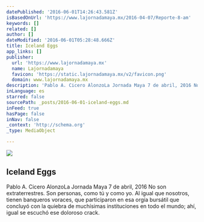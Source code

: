 ```yaml
---
datePublished: '2016-06-01T14:26:43.581Z'
isBasedOnUrl: 'https://www.lajornadamaya.mx/2016-04-07/Reporte-8-am'
keywords: []
related: []
author: []
dateModified: '2016-06-01T05:28:48.666Z'
title: Iceland Eggs
app_links: []
publisher:
  url: 'https://www.lajornadamaya.mx'
  name: Lajornadamaya
  favicon: 'https://static.lajornadamaya.mx/v2/favicon.png'
  domain: www.lajornadamaya.mx
description: 'Pablo A. Cicero AlonzoLa Jornada Maya 7 de abril, 2016 No son extraterrestres. Son personas, como tú y como yo. Al igual que nosotros, tienen banqueros voraces, que participaron en esa orgía bursátil que concluyó con la quiebra de muchísimas instituciones en todo el mundo; ahí, igual se escuchó ese doloroso crack.'
inLanguage: es
starred: false
sourcePath: _posts/2016-06-01-iceland-eggs.md
inFeed: true
hasPage: false
inNav: false
_context: 'http://schema.org'
_type: MediaObject

---
```

<article style=""><img src="https://s3-us-west-2.amazonaws.com/the-grid-img/p/9e40dcf92971513559fcd87c4f24a629698f6635.jpg" /><h1>Iceland Eggs</h1><p>Pablo A. Cicero AlonzoLa Jornada Maya 7 de abril, 2016 No son extraterrestres. Son personas, como tú y como yo. Al igual que nosotros, tienen banqueros voraces, que participaron en esa orgía bursátil que concluyó con la quiebra de muchísimas instituciones en todo el mundo; ahí, igual se escuchó ese doloroso crack.</p></article>